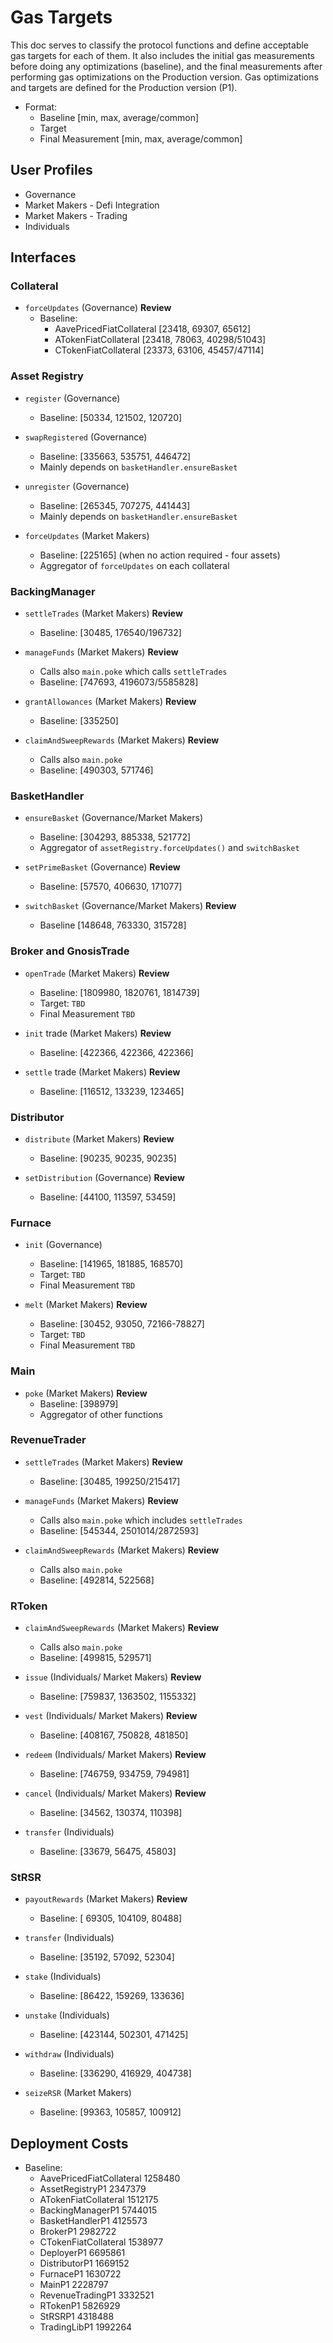 # Gas Targets

This doc serves to classify the protocol functions and define acceptable gas targets for each of them. It also includes the initial gas measurements before doing any optimizations (baseline), and the final measurements after performing gas optimizations on the Production version. Gas optimizations and targets are defined for the Production version (P1).


* Format:
    - Baseline [min, max, average/common]
    - Target
    - Final Measurement [min, max, average/common]

## User Profiles

- Governance
- Market Makers - Defi Integration
- Market Makers - Trading
- Individuals


## Interfaces

### Collateral

* `forceUpdates` (Governance) **Review**
    - Baseline:
        - AavePricedFiatCollateral [23418, 69307, 65612] 
        - ATokenFiatCollateral     [23418, 78063, 40298/51043]
        - CTokenFiatCollateral     [23373, 63106, 45457/47114]

### Asset Registry

* `register` (Governance)
    - Baseline: [50334, 121502, 120720] 

* `swapRegistered` (Governance)
    - Baseline: [335663, 535751, 446472]
    - Mainly depends on `basketHandler.ensureBasket`

* `unregister` (Governance)
    - Baseline: [265345, 707275, 441443] 
    - Mainly depends on `basketHandler.ensureBasket`

* `forceUpdates` (Market Makers)
    - Baseline:  [225165] (when no action required - four assets)
    - Aggregator of `forceUpdates` on each collateral

### BackingManager

* `settleTrades` (Market Makers) **Review**
    - Baseline: [30485, 176540/196732]

* `manageFunds` (Market Makers) **Review**
    - Calls also `main.poke` which calls `settleTrades`
    - Baseline: [747693, 4196073/5585828]

* `grantAllowances` (Market Makers) **Review**
    - Baseline: [335250]

* `claimAndSweepRewards` (Market Makers) **Review**
    - Calls also `main.poke`
    - Baseline: [490303, 571746]


### BasketHandler

* `ensureBasket` (Governance/Market Makers)
    - Baseline: [304293, 885338, 521772]
    - Aggregator of `assetRegistry.forceUpdates()` and `switchBasket`

* `setPrimeBasket` (Governance) **Review**
    - Baseline: [57570, 406630, 171077]

* `switchBasket` (Governance/Market Makers) **Review**
    - Baseline  [148648, 763330, 315728]

### Broker and GnosisTrade

* `openTrade` (Market Makers) **Review**
    - Baseline: [1809980, 1820761, 1814739]
    - Target: `TBD`
    - Final Measurement `TBD`

*  `init` trade (Market Makers) **Review**
    - Baseline: [422366, 422366, 422366]

* `settle` trade (Market Makers) **Review**
    - Baseline: [116512, 133239, 123465]

### Distributor

* `distribute` (Market Makers) **Review**
    - Baseline: [90235, 90235, 90235] 

* `setDistribution` (Governance) **Review**
    - Baseline: [44100, 113597, 53459] 

### Furnace

* `init` (Governance)
    - Baseline: [141965, 181885, 168570]
    - Target: `TBD`
    - Final Measurement `TBD`

* `melt` (Market Makers)  **Review**
    - Baseline: [30452, 93050, 72166-78827]
    - Target: `TBD`
    - Final Measurement `TBD`

### Main

* `poke`  (Market Makers) **Review**
    - Baseline: [398979]
    - Aggregator of other functions
        
### RevenueTrader

* `settleTrades` (Market Makers) **Review**
    - Baseline: [30485, 199250/215417]

* `manageFunds` (Market Makers) **Review**
  - Calls also `main.poke` which includes `settleTrades`
  - Baseline: [545344, 2501014/2872593]

* `claimAndSweepRewards` (Market Makers) **Review**
    - Calls also `main.poke`
    - Baseline: [492814, 522568]

### RToken

* `claimAndSweepRewards` (Market Makers) **Review**
    - Calls also `main.poke`
    - Baseline: [499815, 529571]

* `issue` (Individuals/ Market Makers) **Review**
    - Baseline: [759837, 1363502, 1155332]

* `vest` (Individuals/ Market Makers) **Review**
    - Baseline: [408167, 750828, 481850]

* `redeem` (Individuals/ Market Makers) **Review**
    - Baseline: [746759, 934759, 794981]

* `cancel` (Individuals/ Market Makers) **Review**
    - Baseline: [34562, 130374, 110398]

* `transfer` (Individuals)
    - Baseline: [33679, 56475, 45803]

### StRSR

* `payoutRewards` (Market Makers) **Review**
    - Baseline: [ 69305, 104109, 80488]

* `transfer` (Individuals)
    - Baseline: [35192, 57092, 52304]

* `stake` (Individuals)
    - Baseline: [86422, 159269, 133636]

* `unstake` (Individuals)
    - Baseline: [423144, 502301, 471425]

* `withdraw` (Individuals)
    - Baseline: [336290, 416929, 404738]

* `seizeRSR` (Market Makers)
    - Baseline: [99363, 105857, 100912]


## Deployment Costs

* Baseline:
    - AavePricedFiatCollateral   1258480 
    - AssetRegistryP1            2347379
    - ATokenFiatCollateral       1512175 
    - BackingManagerP1           5744015
    - BasketHandlerP1            4125573
    - BrokerP1                   2982722 
    - CTokenFiatCollateral       1538977 
    - DeployerP1                 6695861
    - DistributorP1              1669152
    - FurnaceP1                  1630722
    - MainP1                     2228797
    - RevenueTradingP1           3332521
    - RTokenP1                   5826929 
    - StRSRP1                    4318488
    - TradingLibP1               1992264

